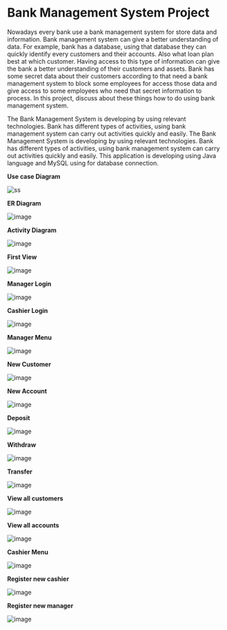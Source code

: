 # Bank Management System Project

Nowadays every bank use a bank management system for store data and information. Bank management system can give a better understanding of data. For example, bank has a database, using that database they can quickly identify every customers and their accounts. Also what loan plan best at which customer. Having access to this type of information can give the bank a better understanding of their customers and assets. Bank has some secret data about their customers according to that need a bank management system to block some employees for access those data and give access to some employees who need that secret information to process. In this project, discuss about these things how to do using bank management system.

The Bank Management System is developing by using relevant technologies. Bank has different types of activities, using bank management system can carry out activities quickly and easily. The Bank Management System is developing by using relevant technologies. Bank has different types of activities, using bank management system can carry out activities quickly and easily. This application is developing using Java language and MySQL using for database connection. 

<b>Use case Diagram</b>

![ss](https://user-images.githubusercontent.com/69201980/119635681-8e990500-be31-11eb-9c5a-04ef78a9261a.PNG)

<b>ER Diagram</b>

![image](https://user-images.githubusercontent.com/69201980/121774304-9251b900-cb9f-11eb-8a5e-797aba972c29.png)

<b>Activity Diagram</b>

![image](https://user-images.githubusercontent.com/69201980/121774351-bd3c0d00-cb9f-11eb-92df-5c2d6e288b36.png)

<b>First View</b>

![image](https://user-images.githubusercontent.com/69201980/121774369-d3e26400-cb9f-11eb-895c-5bc7412981fd.png)

<b>Manager Login</b>

![image](https://user-images.githubusercontent.com/69201980/121774382-e3fa4380-cb9f-11eb-821d-b89e3f3f39ef.png)

<b>Cashier Login</b>

![image](https://user-images.githubusercontent.com/69201980/121774398-eceb1500-cb9f-11eb-89c6-685e2dcd1555.png)

<b>Manager Menu</b>

![image](https://user-images.githubusercontent.com/69201980/121774412-fd9b8b00-cb9f-11eb-8f3d-59c56871e48a.png)

<b>New Customer</b>

![image](https://user-images.githubusercontent.com/69201980/121774426-0a1fe380-cba0-11eb-99fd-8b4e4b2a90cd.png)

<b>New Account</b>

![image](https://user-images.githubusercontent.com/69201980/121774440-0f7d2e00-cba0-11eb-910b-dbe4218885cd.png)

<b>Deposit</b>

![image](https://user-images.githubusercontent.com/69201980/121774452-1ad05980-cba0-11eb-931c-60d1cb73dbc1.png)

<b>Withdraw</b>

![image](https://user-images.githubusercontent.com/69201980/121774457-23c12b00-cba0-11eb-85d3-1bbb95a69e8d.png)

<b>Transfer</b>

![image](https://user-images.githubusercontent.com/69201980/121774465-30de1a00-cba0-11eb-977c-fa270320e40a.png)

<b>View all customers</b>

![image](https://user-images.githubusercontent.com/69201980/121774483-39ceeb80-cba0-11eb-838e-ed8176ed25d5.png)

<b>View all accounts</b>

![image](https://user-images.githubusercontent.com/69201980/121774491-43585380-cba0-11eb-8aa4-9dbb0af23df2.png)

<b>Cashier Menu</b>

![image](https://user-images.githubusercontent.com/69201980/121774501-4d7a5200-cba0-11eb-9d10-0ae8346f18b0.png)

<b>Register new cashier</b>

![image](https://user-images.githubusercontent.com/69201980/121774514-5c610480-cba0-11eb-9956-28c18417ce46.png)

<b>Register new manager</b>

![image](https://user-images.githubusercontent.com/69201980/121774522-6551d600-cba0-11eb-958b-7e5fc134e4d4.png)





